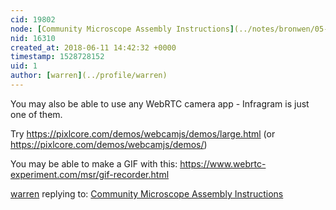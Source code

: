```yaml
---
cid: 19802
node: [Community Microscope Assembly Instructions](../notes/bronwen/05-07-2018/community-microscope-assembly-instructions)
nid: 16310
created_at: 2018-06-11 14:42:32 +0000
timestamp: 1528728152
uid: 1
author: [warren](../profile/warren)
---
```


You may also be able to use any WebRTC camera app - Infragram is just one of them. 

Try https://pixlcore.com/demos/webcamjs/demos/large.html (or https://pixlcore.com/demos/webcamjs/demos/)

You may be able to make a GIF with this: https://www.webrtc-experiment.com/msr/gif-recorder.html

[warren](../profile/warren) replying to: [Community Microscope Assembly Instructions](../notes/bronwen/05-07-2018/community-microscope-assembly-instructions)

